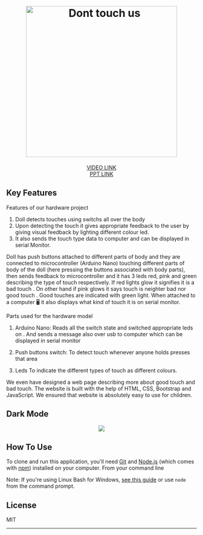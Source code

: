 <h1 align="center">
  <br>
  <a href="https://https://sushreesatarupa.github.io/Good-touch--Bad-touch/"><img src="https://images.app.goo.gl/6PQq8wA8PyqYDe1J9" alt="Dont touch us" width="400"></a>
  <br>
</h1>

<p align="center">
  <a href="https://badge.fury.io/js/pomolectron">
    VIDEO LINK
  </a>
  <br>
  <a href="https://chocolatey.org/packages/pomolectron">
    PPT LINK
  </a>
  
</p>


## Key Features

Features of our hardware project
1. Doll detects touches using switchs all over the body 
2. Upon detecting the touch it gives appropriate feedback to the user by giving visual feedback by lighting different colour led.
3. It also sends the touch type data to computer and can be displayed in serial Monitor.

Doll has push buttons attached to different parts of body and they are connected to microcontroller (Arduino Nano) touching different parts of body of the doll (here pressing the buttons associated with body parts), then sends feedback to microcontroller and it has 3 leds red, pink and green describing the type of touch respectively. 
If red lights glow it signifies it is a bad touch .
On other hand if pink glows it says touch is neighter bad nor good touch .
Good touches are indicated with green light.
When attached to a computer 🖥️ it also displays what kind of touch it is on serial monitor.

Parts used for the hardware model
1. Arduino Nano:
Reads all the switch state and switched appropriate leds on . And sends a message also over usb to computer which can be displayed in serial  monitor

2. Push buttons switch:
 To detect touch whenever anyone holds presses that area

3. Leds
To indicate the different types of touch as different colours.

We even have designed a web page describing more about good touch and bad touch. The website is built with the help of HTML, CSS, Bootstrap and JavaScript. We ensured that website is absolutely easy to use for children.


## Dark Mode

<div align="center"><img src="app/res/pomolectron-dark.png"></div>
  
## How To Use

To clone and run this application, you'll need [Git](https://git-scm.com) and [Node.js](https://nodejs.org/en/download/) (which comes with [npm](http://npmjs.com)) installed on your computer. From your command line


Note: If you're using Linux Bash for Windows, [see this guide](https://www.howtogeek.com/261575/how-to-run-graphical-linux-desktop-applications-from-windows-10s-bash-shell/) or use `node` from the command prompt.

## License

MIT

---
